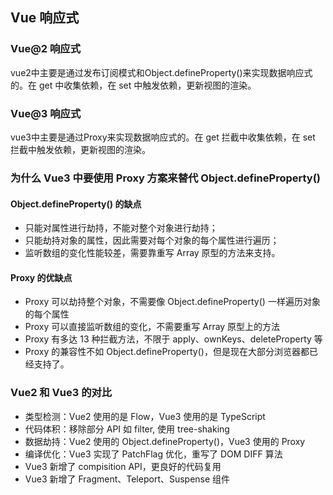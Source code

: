 ## Vue 响应式

### Vue@2 响应式

vue2中主要是通过发布订阅模式和Object.defineProperty()来实现数据响应式的。在 get 中收集依赖，在 set 中触发依赖，更新视图的渲染。

### Vue@3 响应式

vue3中主要是通过Proxy来实现数据响应式的。在 get 拦截中收集依赖，在 set 拦截中触发依赖，更新视图的渲染。

### 为什么 Vue3 中要使用 Proxy 方案来替代 Object.defineProperty()

#### Object.defineProperty() 的缺点

- 只能对属性进行劫持，不能对整个对象进行劫持；
- 只能劫持对象的属性，因此需要对每个对象的每个属性进行遍历；
- 监听数组的变化性能较差，需要靠重写 Array 原型的方法来支持。

#### Proxy 的优缺点

- Proxy 可以劫持整个对象，不需要像 Object.defineProperty() 一样遍历对象的每个属性
- Proxy 可以直接监听数组的变化，不需要重写 Array 原型上的方法
- Proxy 有多达 13 种拦截方法，不限于 apply、ownKeys、deleteProperty 等
- Proxy 的兼容性不如 Object.defineProperty()，但是现在大部分浏览器都已经支持了。


### Vue2 和 Vue3 的对比

- 类型检测：Vue2 使用的是 Flow，Vue3 使用的是 TypeScript
- 代码体积：移除部分 API 如 filter, 使用 tree-shaking
- 数据劫持：Vue2 使用的 Object.defineProperty()，Vue3 使用的 Proxy
- 编译优化：Vue3 实现了 PatchFlag 优化，重写了 DOM DIFF 算法
- Vue3 新增了 compisition API，更良好的代码复用
- Vue3 新增了 Fragment、Teleport、Suspense 组件